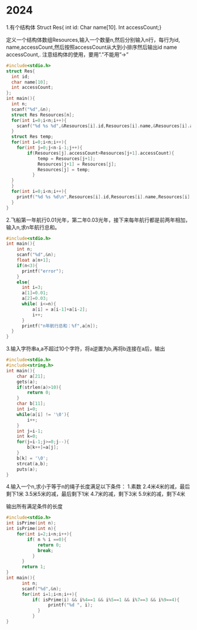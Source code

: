 # 2024
1.有个结构体
Struct Res{
int id:
Char name[10].
Int accessCount;}

定义一个结构体数组Resources,输入一个数量n,然后分别输入n行，每行为id,
name,accessCount,然后按照accessCount从大到小排序然后输出id name accessCount,.
注意结构体的使用，要用”.”不能用”->”

```C
#include<stdio.h>
struct Res{
  int id;
  char name[10];
  int accessCount;
};
int main(){
  int n;
  scanf("%d",&n);
  struct Res Resources[n];
  for(int i=0;i<n;i++){
    scanf("%d %s %d",&Resources[i].id,Resources[i].name,&Resources[i].accessCount);
  }
  struct Res temp;
  for(int i=0;i<n;i++){
    for(int j=0;j<n-i-1;j++){
        if(Resources[j].accessCount>Resources[j+1].accessCount){
            temp = Resources[j+1];
            Resources[j+1] = Resources[j];
            Resources[j] = temp;
          }
  }
  }
  for(int i=0;i<n;i++){
    printf("%d %s %d\n",Resources[i].id,Resources[i].name,Resources[i].accessCount);
  }
}
```
2.飞船第一年航行0.01光年，第二年0.03光年，接下来每年航行都是前两年相加，
输入n,求n年航行总和。
```C
#include<stdio.h>
int main(){
    int n;
    scanf("%d",&n);
    float a[n+1];
    if(n<3){
      printf("error");
    }
    else{
      int i=3;
      a[1]=0.01;
      a[2]=0.03;
      while( i<=n){
          a[i] = a[i-1]+a[i-2];
          i++;
      }
      printf("n年航行总和：%f",a[n]);
  }
}
```
3.输入字符串a,a不超过10个字符，将a逆置为b,再将b连接在a后，输出
```C
#include<stdio.h>
#include<string.h>
int main(){
    char a[21];
    gets(a);
    if(strlen(a)>10){
        return 0;
    }
    char b[11];
    int i=0;
    while(a[i] != '\0'){
        i++;
    }
    int j=i-1;
    int k=0;
    for(j=i-1;j>=0;j--){
        b[k++]=a[j];
    }
    b[k] = '\0';
    strcat(a,b);
    puts(a);
}
```
4.输入一个n,求小于等于n的绳子长度满足以下条件：
1.素数
2.4米4米的减，最后剩下1米
3.5米5米的减，最后剩下1米
4.7米的减，剩下3米
5.9米的减，剩下4米

输出所有满足条件的长度
```C
#include<stdio.h>
int isPrime(int n);
int isPrime(int n){
    for(int i=2;i<n;i++){
        if( n % i ==0){
            return 0;
            break;
          }
      }
      return 1;
}
int main(){
      int n;
      scanf("%d",&n);
      for(int i=1;i<n;i++){
          if( isPrime(i) && i%4==1 && i%5==1 && i%7==3 && i%9==4){
                printf("%d ", i);
            }
          }
}
```

      
